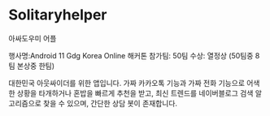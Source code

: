 # Solitaryhelper

아싸도우미 어플

행사명:Android 11 Gdg Korea Online 해커톤 
참가팀: 50팀
수상: 열정상 (50팀중 8팀 본상중 한팀)

대한민국 아웃싸이더를 위한 앱입니다.
가짜 카카오톡 기능과 가짜 전화 기능으로 어색한 상황을 타개하거나
혼밥을 빠르게 추천을 받고, 
최신 트렌드를 네이버블로그 검색 알고리즘으로 찾을 수 있으며,
간단한 상담 봇이 존재합니다. 


